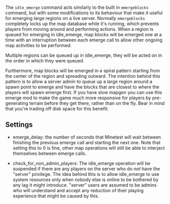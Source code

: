 The ``idle_emerge`` command acts similarly to the built in ``emergeblocks`` command, but with some modifications to its behaviour that make it useful for emerging large regions on a live server. Normally ``emergeblocks`` completely locks up the map database while it's running, which prevents players from moving around and performing actions. When a region is queued for emerging in idle_emerge, map blocks will be emerged one at a time with an interruption between each emerge call to allow other ongoing map activities to be performed.

Multiple regions can be queued up in idle_emerge, they will be acted on in the order in which they were queued.

Furthermore, map blocks will be emerged in a spiral pattern starting from the center of the region and spreading outward. The intention behind this pattern is to allow a server admin to queue up a large region around a spawn point to emerge and have the blocks that are closest to where the players will spawn emerge first. If you have slow mapgen you can use this emerge mod to make the game much more responsive for players by pre-generating terrain before they get there, rather than on the fly. Bear in mind that you're trading off disk space for this benefit.

## Settings

* emerge_delay: the number of seconds that Minetest will wait between finishing the previous emerge call and starting the next one. Note that setting this to 0 is fine, other map operations will still be able to interject themselves between emerge calls.

* check_for_non_admin_players: The idle_emerge operation will be suspended if there are any players on the server who do *not* have the "server" privilege. The idea behind this is to allow idle_emerge to use system resources only when nobody else is online to be bothered by any lag it might introduce. "server" users are assumed to be admins who will understand and accept any reduction of their playing experience that might be caused by this.
